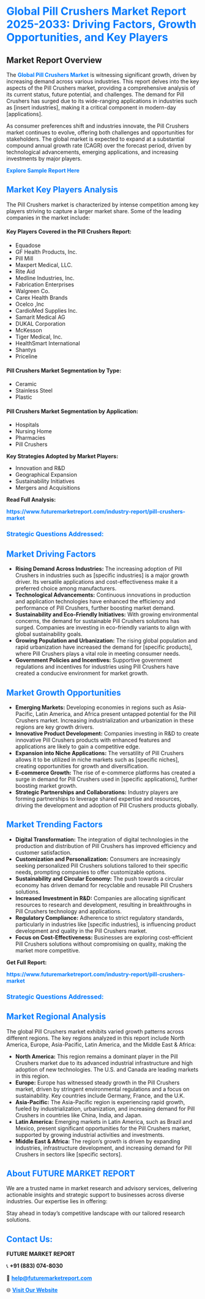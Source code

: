 <h1 style="color: #007BFF;">Global Pill Crushers Market Report 2025-2033: Driving Factors, Growth Opportunities, and Key Players</h1>

<section id="overview">
<h2>Market Report Overview</h2>
<p>The <a href="https://www.futuremarketreport.com/industry-report/pill-crushers-market" style="color: #007BFF; text-decoration: none;"><strong>Global Pill Crushers Market</strong></a> is witnessing significant growth, driven by increasing demand across various industries. This report delves into the key aspects of the Pill Crushers market, providing a comprehensive analysis of its current status, future potential, and challenges. The demand for Pill Crushers has surged due to its wide-ranging applications in industries such as [insert industries], making it a critical component in modern-day [applications].</p>
<p>As consumer preferences shift and industries innovate, the Pill Crushers market continues to evolve, offering both challenges and opportunities for stakeholders. The global market is expected to expand at a substantial compound annual growth rate (CAGR) over the forecast period, driven by technological advancements, emerging applications, and increasing investments by major players.</p>
</section>

<section id="overview">
<p><a href="https://www.futuremarketreport.com/request-sample/reportId=122875" style="color: #007BFF; text-decoration: none;"><strong>Explore Sample Report Here</strong></a></p>
</section>

<section id="key-players">
<h2 style="color: #007BFF;">Market Key Players Analysis</h2>
<p>The Pill Crushers market is characterized by intense competition among key players striving to capture a larger market share. Some of the leading companies in the market include:</p>
<h4>Key Players Covered in the Pill Crushers Report:</h4>
<ul><li>Equadose</li><li>GF Health Products, Inc.</li><li>Pill Mill</li><li>Maxpert Medical, LLC.</li><li>Rite Aid</li><li>Medline Industries, Inc.</li><li>Fabrication Enterprises</li><li>Walgreen Co.</li><li>Carex Health Brands</li><li>Ocelco ,Inc</li><li>CardioMed Supplies Inc.</li><li>Samarit Medical AG</li><li>DUKAL Corporation</li><li>McKesson</li><li>Tiger Medical, Inc.</li><li>HealthSmart International</li><li>Shantys</li><li>Priceline</li></ul>
<h4>Pill Crushers Market Segmentation by Type:</h4>
<ul><li>Ceramic</li><li>Stainless Steel</li><li>Plastic</li></ul>

<h4>Pill Crushers Market Segmentation by Application:</h4>
<ul><li>Hospitals</li><li>Nursing Home</li><li>Pharmacies</li><li>Pill Crushers</li></ul>
<p><strong>Key Strategies Adopted by Market Players:</strong></p>
<ul>
<li>Innovation and R&D</li>
<li>Geographical Expansion</li>
<li>Sustainability Initiatives</li>
<li>Mergers and Acquisitions</li>
</ul>
</section>

<section>
<p><strong>Read Full Analysis: </strong></p><a href="https://www.futuremarketreport.com/industry-report/pill-crushers-market" style="color: #007BFF; text-decoration: none;"><strong>https://www.futuremarketreport.com/industry-report/pill-crushers-market</strong></a>
<h3 style="color: #007BFF;">Strategic Questions Addressed:</h3>
</section>

<section id="driving-factors">
<h2 style="color: #007BFF;">Market Driving Factors</h2>
<ul>
<li><strong>Rising Demand Across Industries:</strong> The increasing adoption of Pill Crushers in industries such as [specific industries] is a major growth driver. Its versatile applications and cost-effectiveness make it a preferred choice among manufacturers.</li>
<li><strong>Technological Advancements:</strong> Continuous innovations in production and application technologies have enhanced the efficiency and performance of Pill Crushers, further boosting market demand.</li>
<li><strong>Sustainability and Eco-Friendly Initiatives:</strong> With growing environmental concerns, the demand for sustainable Pill Crushers solutions has surged. Companies are investing in eco-friendly variants to align with global sustainability goals.</li>
<li><strong>Growing Population and Urbanization:</strong> The rising global population and rapid urbanization have increased the demand for [specific products], where Pill Crushers plays a vital role in meeting consumer needs.</li>
<li><strong>Government Policies and Incentives:</strong> Supportive government regulations and incentives for industries using Pill Crushers have created a conducive environment for market growth.</li>
</ul>
</section>

<section id="growth-opportunities">
<h2 style="color: #007BFF;">Market Growth Opportunities</h2>
<ul>
<li><strong>Emerging Markets:</strong> Developing economies in regions such as Asia-Pacific, Latin America, and Africa present untapped potential for the Pill Crushers market. Increasing industrialization and urbanization in these regions are key growth drivers.</li>
<li><strong>Innovative Product Development:</strong> Companies investing in R&D to create innovative Pill Crushers products with enhanced features and applications are likely to gain a competitive edge.</li>
<li><strong>Expansion into Niche Applications:</strong> The versatility of Pill Crushers allows it to be utilized in niche markets such as [specific niches], creating opportunities for growth and diversification.</li>
<li><strong>E-commerce Growth:</strong> The rise of e-commerce platforms has created a surge in demand for Pill Crushers used in [specific applications], further boosting market growth.</li>
<li><strong>Strategic Partnerships and Collaborations:</strong> Industry players are forming partnerships to leverage shared expertise and resources, driving the development and adoption of Pill Crushers products globally.</li>
</ul>
</section>

<section id="trending-factors">
<h2 style="color: #007BFF;">Market Trending Factors</h2>
<ul>
<li><strong>Digital Transformation:</strong> The integration of digital technologies in the production and distribution of Pill Crushers has improved efficiency and customer satisfaction.</li>
<li><strong>Customization and Personalization:</strong> Consumers are increasingly seeking personalized Pill Crushers solutions tailored to their specific needs, prompting companies to offer customizable options.</li>
<li><strong>Sustainability and Circular Economy:</strong> The push towards a circular economy has driven demand for recyclable and reusable Pill Crushers solutions.</li>
<li><strong>Increased Investment in R&D:</strong> Companies are allocating significant resources to research and development, resulting in breakthroughs in Pill Crushers technology and applications.</li>
<li><strong>Regulatory Compliance:</strong> Adherence to strict regulatory standards, particularly in industries like [specific industries], is influencing product development and quality in the Pill Crushers market.</li>
<li><strong>Focus on Cost-Effectiveness:</strong> Businesses are exploring cost-efficient Pill Crushers solutions without compromising on quality, making the market more competitive.</li>
</ul>
</section>

<section>
<p><strong>Get Full Report: </strong></p><a href="https://www.futuremarketreport.com/industry-report/pill-crushers-market" style="color: #007BFF; text-decoration: none;"><strong>https://www.futuremarketreport.com/industry-report/pill-crushers-market</strong></a>
<h3 style="color: #007BFF;">Strategic Questions Addressed:</h3>
</section>


<section id="regional-analysis">
<h2 style="color: #007BFF;">Market Regional Analysis</h2>
<p>The global Pill Crushers market exhibits varied growth patterns across different regions. The key regions analyzed in this report include North America, Europe, Asia-Pacific, Latin America, and the Middle East & Africa:</p>
<ul>
<li><strong>North America:</strong> This region remains a dominant player in the Pill Crushers market due to its advanced industrial infrastructure and high adoption of new technologies. The U.S. and Canada are leading markets in this region.</li>
<li><strong>Europe:</strong> Europe has witnessed steady growth in the Pill Crushers market, driven by stringent environmental regulations and a focus on sustainability. Key countries include Germany, France, and the U.K.</li>
<li><strong>Asia-Pacific:</strong> The Asia-Pacific region is experiencing rapid growth, fueled by industrialization, urbanization, and increasing demand for Pill Crushers in countries like China, India, and Japan.</li>
<li><strong>Latin America:</strong> Emerging markets in Latin America, such as Brazil and Mexico, present significant opportunities for the Pill Crushers market, supported by growing industrial activities and investments.</li>
<li><strong>Middle East & Africa:</strong> The region’s growth is driven by expanding industries, infrastructure development, and increasing demand for Pill Crushers in sectors like [specific sectors].</li>
</ul>
</section>

<footer>
<h2 style="color: #007BFF;">About FUTURE MARKET REPORT</h2>
<p>We are a trusted name in market research and advisory services, delivering actionable insights and strategic support to businesses across diverse industries. Our expertise lies in offering:</p>

<p>Stay ahead in today’s competitive landscape with our tailored research solutions.</p>

<h2 style="color: #007BFF;">Contact Us:</h2>
<p><strong>FUTURE MARKET REPORT</strong></p>
<p>📞 <strong>+91 (883) 074-8030</strong></p>
<p>📧 <strong><a href="mailto:help@futuremarketreport.com" style="color: #007BFF;">help@futuremarketreport.com</a></strong></p>
<p>🌐 <strong><a href="https://www.futuremarketreport.com/" style="color: #007BFF;">Visit Our Website</a></strong></p>
</footer>
